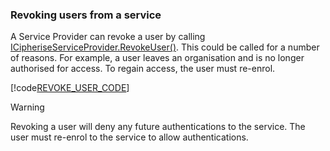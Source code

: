 ### <a name="RevokeUser"></a>Revoking users from a service
A Service Provider can revoke a user by calling
[ICipheriseServiceProvider.RevokeUser()](../api/Cipherise.ICipheriseServiceProvider.html#Cipherise_ICipheriseServiceProvider_RevokeUser_Cipherise_ICipheriseRevokeUser_).
This could be called for a number of reasons. For example, a user leaves an organisation and is no 
longer authorised for access. To regain access, the user must re-enrol.

[!code[REVOKE_USER_CODE](revokeuser.cs)]

> [!Warning]
> Revoking a user will deny any future authentications to the service. The user must re-enrol to the service to allow authentications.